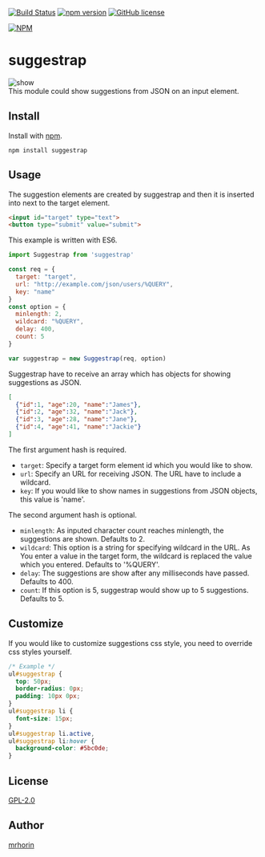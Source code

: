 [![Build Status](https://travis-ci.org/mrhorin/suggestrap.svg?branch=master)](https://travis-ci.org/mrhorin/suggestrap)
[![npm version](https://badge.fury.io/js/suggestrap.svg)](https://badge.fury.io/js/suggestrap)
[![GitHub license](https://img.shields.io/badge/license-GPLv2-blue.svg)](https://raw.githubusercontent.com/mrhorin/suggestrap/master/LICENSE)  

[![NPM](https://nodei.co/npm/suggestrap.png)](https://nodei.co/npm/suggestrap/)

# suggestrap
![show](https://user-images.githubusercontent.com/6502717/31308201-7997988c-abad-11e7-865d-0507c59b6f6b.gif)  
This module could show suggestions from JSON on an input element.

## Install
Install with [npm](https://www.npmjs.com/).
```
npm install suggestrap
```

## Usage
The suggestion elements are created by suggestrap and then it is inserted into next to the target element.  
```html
<input id="target" type="text">
<button type="submit" value="submit">
```
This example is written with ES6.  
```javascript
import Suggestrap from 'suggestrap'

const req = {
  target: "target",
  url: "http://example.com/json/users/%QUERY",
  key: "name"
}
const option = {
  minlength: 2,
  wildcard: "%QUERY",
  delay: 400,
  count: 5
}

var suggestrap = new Suggestrap(req, option)
```
Suggestrap have to receive an array which has objects for showing suggestions as JSON.
```json
[
  {"id":1, "age":20, "name":"James"},
  {"id":2, "age":32, "name":"Jack"},
  {"id":3, "age":28, "name":"Jane"},
  {"id":4, "age":41, "name":"Jackie"}
]
```  

The first argument hash is required.
- `target`: Specify a target form element id which you would like to show.
- `url`: Specify an URL for receiving JSON. The URL have to include a wildcard.
- `key`: If you would like to show names in suggestions from JSON objects, this value is 'name'.

The second argument hash is optional.
- `minlength`: As inputed character count reaches minlength, the suggestions are shown. Defaults to 2.
- `wildcard`: This option is a string for specifying wildcard in the URL. As You enter a value in the target form, the wildcard is replaced the value which you entered. Defaults to '%QUERY'.
- `delay`: The suggestions are show after any milliseconds have passed. Defaults to 400.
- `count`: If this option is 5, suggestrap would show up to 5 suggestions. Defaults to 5.

## Customize
If you would like to customize suggestions css style, you need to override css styles yourself.
```css
/* Example */
ul#suggestrap {
  top: 50px;
  border-radius: 0px;
  padding: 10px 0px;
}
ul#suggestrap li {
  font-size: 15px;
}
ul#suggestrap li.active,
ul#suggestrap li:hover {
  background-color: #5bc0de;
}

```

## License
[GPL-2.0](https://opensource.org/licenses/GPL-2.0)

## Author
[mrhorin](https://github.com/mrhorin)
